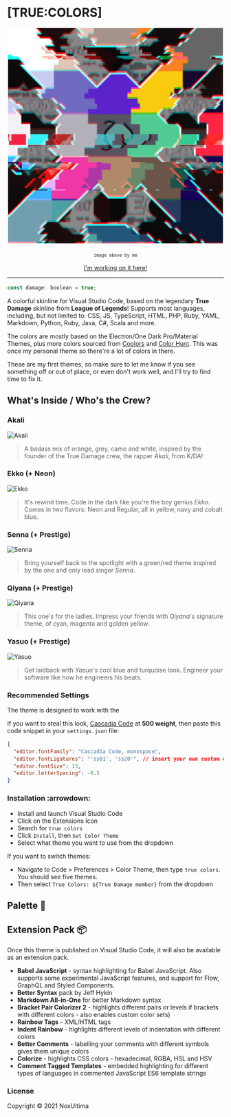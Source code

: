 # [TRUE:COLORS]

<div align=center>

![true damage](./icon.jpg)

<small>`image above by me`</small>

[I'm working on it here!](https://themes.vscode.one/)

</div>

--- 

```js
const damage: boolean = true;
```

A colorful skinline for Visual Studio Code, based on the legendary **True Damage** skinline from **League of Legends**! Supports most languages, including, but not limited to: CSS, JS, TypeScript, HTML, PHP, Ruby, YAML, Markdown, Python, Ruby, Java, C#, Scala and more. 

The colors are mostly based on the Electron/One Dark Pro/Material Themes, plus more colors sourced from [Coolors](coolors.co) and [Color Hunt](colorhunt.com). This was once my personal theme so there're a lot of colors in there.

These are my first themes, so make sure to let me know if you see something off or out of place, or even don't work well, and I'll try to find time to fix it.

## What's Inside / Who's the Crew? 

### Akali

![Akali](https://cdn.vox-cdn.com/thumbor/hZrZWhpEpjdfRdWZGztXM7fY7lI=/0x0:1980x1169/1200x0/filters:focal(0x0:1980x1169):no_upscale()/cdn.vox-cdn.com/uploads/chorus_asset/file/19325206/Akali_Splash_12.jpg)

> A badass mix of orange, grey, camo and white, inspired by the founder of the True Damage crew, the rapper _Akali_, from K/DA!

### Ekko (+ Neon)

![Ekko](https://cdn.vox-cdn.com/thumbor/vg9GZPeXivyIETc8sYpTyjx963o=/0x0:1980x1169/1200x0/filters:focal(0x0:1980x1169):no_upscale()/cdn.vox-cdn.com/uploads/chorus_asset/file/19325205/Ekko_Splash_6.jpg)

> It's rewind time. Code in the dark like you're the boy genius _Ekko_. Comes in two flavors: Neon and Regular, all in yellow, navy and cobalt blue.

### Senna (+ Prestige)

![Senna](https://dotesports-media.nyc3.cdn.digitaloceanspaces.com/wp-content/uploads/2019/10/29143224/SennaTD.jpg)

> Bring yourself back to the spotlight with a green/red theme inspired by the one and only lead singer _Senna_. 

### Qiyana (+ Prestige)

![Qiyana](https://www.mobafire.com/images/champion/skins/landscape/qiyana-true-damage.jpg)

> This one's for the ladies. Impress your friends with _Qiyana_'s signature theme, of cyan, magenta and golden yellow. 

### Yasuo (+ Prestige)

![Yasuo](https://www.mobafire.com/images/champion/skins/landscape/yasuo-true-damage.jpg)

> Get laidback with _Yasuo_'s cool blue and turquoise look. Engineer your software like how he engineers his beats.

### Recommended Settings 

The theme is designed to work with the


If you want to steal this look, [Cascadia Code](https://github.com/microsoft/cascadia-code) at **500 weight**, then paste this code snippet in your `settings.json` file:

```json
{
  "editor.fontFamily": "Cascadia Code, monospace",
  "editor.fontLigatures": "'ss01', 'ss20'", // insert your own custom configuration here
  "editor.fontSize": 13,
  "editor.letterSpacing": -0.5
}
```

### Installation :arrowdown:

- Install and launch Visual Studio Code
- Click on the Extensions Icon
- Search for `true colors`
- Click `Install`, then `Set Color Theme`
- Select what theme you want to use from the dropdown

If you want to switch themes:

- Navigate to Code > Preferences > Color Theme, then type `true colors`. You should see five themes.
- Then select `True Colors: ${True Damage member}` from the dropdown

## Palette 🎨

## Extension Pack 📦

Once this theme is published on Visual Studio Code, it will also be available as an extension pack.

- **Babel JavaScript** - syntax highlighting for Babel JavaScript. Also supports some experimental JavaScript features, and support for Flow, GraphQL and Styled Components.
- **Better Syntax** pack by Jeff Hykin
- **Markdown All-in-One** for better Markdown syntax
- **Bracket Pair Colorizer 2** - highlights different pairs or levels if brackets with different colors - also enables custom color sets)
- **Rainbow Tags** - XML/HTML tags
- **Indent Rainbow** - highlights different levels of indentation with different colors
- **Better Comments** - labelling your comments with different symbols gives them unique colors
- **Colorize** - highlights CSS colors - hexadecimal, RGBA, HSL and HSV
- **Comment Tagged Templates** - embedded highlighting for different types of languages in commented JavaScript ES6 template strings

### License

Copyright &copy; 2021 NoxUltima

